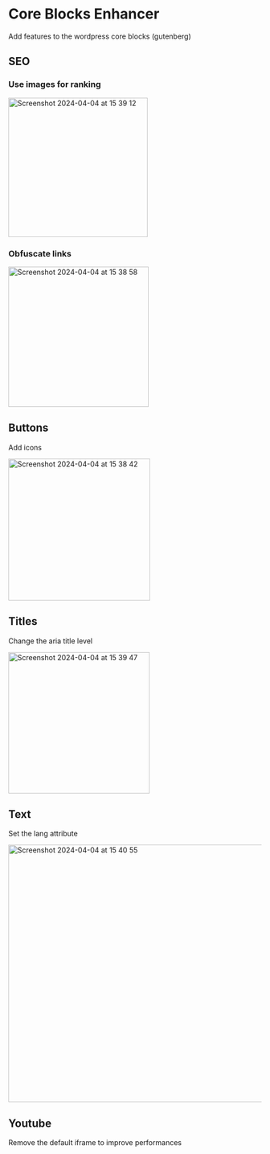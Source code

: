 # Core Blocks Enhancer
Add features to the wordpress core blocks (gutenberg)

## SEO
### Use images for ranking
<img width="277" alt="Screenshot 2024-04-04 at 15 39 12" src="https://github.com/corentin-gautier/core-blocks-enhancer/assets/4660731/71939ab0-cbdc-4ae4-b92b-bc06e83969d9">

### Obfuscate links
<img width="279" alt="Screenshot 2024-04-04 at 15 38 58" src="https://github.com/corentin-gautier/core-blocks-enhancer/assets/4660731/cb67fb77-2077-4af6-b038-77f31a0c1cee">

## Buttons
Add icons

<img width="282" alt="Screenshot 2024-04-04 at 15 38 42" src="https://github.com/corentin-gautier/core-blocks-enhancer/assets/4660731/de1c5cae-3970-4d99-9d16-a47988f2d573">

## Titles
Change the aria title level

<img width="281" alt="Screenshot 2024-04-04 at 15 39 47" src="https://github.com/corentin-gautier/core-blocks-enhancer/assets/4660731/540ef644-e1e7-4cca-8341-2d39c1907869">


## Text
Set the lang attribute

<img width="512" alt="Screenshot 2024-04-04 at 15 40 55" src="https://github.com/corentin-gautier/core-blocks-enhancer/assets/4660731/42ebfa2c-e2cd-443c-aaf0-9f9fcb539afb">

## Youtube
Remove the default iframe to improve performances
